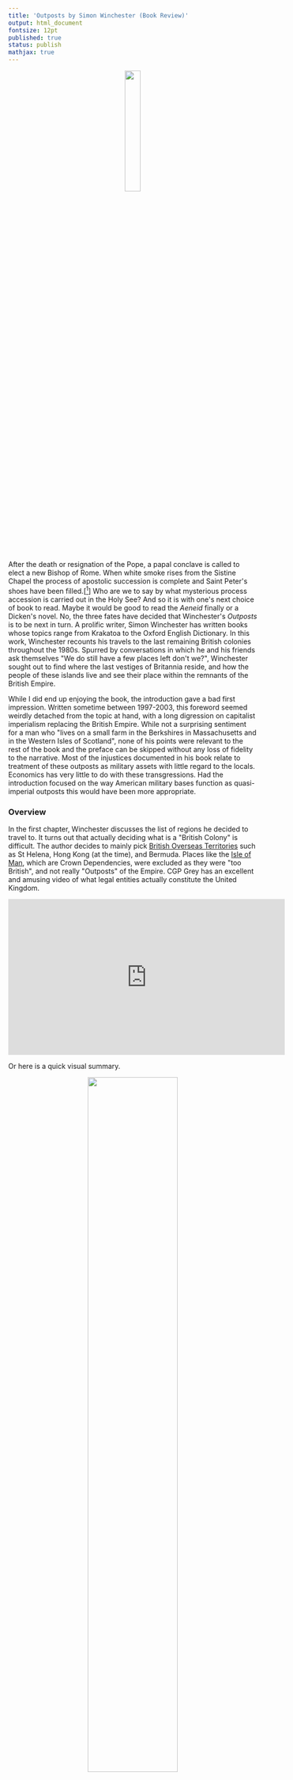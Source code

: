 ```yaml
---
title: 'Outposts by Simon Winchester (Book Review)'
output: html_document
fontsize: 12pt
published: true
status: publish
mathjax: true
---
```


<p align="center"><img src="/figures/outposts.jpg" width="25%"></p>

After the death or resignation of the Pope, a papal conclave is called to elect a new Bishop of Rome. When white smoke rises from the Sistine Chapel the process of apostolic succession is complete and Saint Peter's shoes have been filled.[[^1]] Who are we to say by what mysterious process accession is carried out in the Holy See? And so it is with one's next choice of book to read. Maybe it would be good to read the *Aeneid* finally or a Dicken's novel. No, the three fates have decided that Winchester's *Outposts* is to be next in turn. A prolific writer, Simon Winchester has written books whose topics range from Krakatoa to the Oxford English Dictionary. In this work, Winchester recounts his travels to the last remaining British colonies throughout the 1980s. Spurred by conversations in which he and his friends ask themselves "We do still have a few places left don't we?", Winchester sought out to find where the last vestiges of Britannia reside, and how the people of these islands live and see their place within the remnants of the British Empire.

While I did end up enjoying the book, the introduction gave a bad first impression. Written sometime between 1997-2003, this foreword seemed weirdly detached from the topic at hand, with a long digression on capitalist imperialism replacing the British Empire. While not a surprising sentiment for a man who "lives on a small farm in the Berkshires in Massachusetts and in the Western Isles of Scotland",  none of his points were relevant to the rest of the book and the preface can be skipped without any loss of fidelity to the narrative. Most of the injustices documented in his book relate to treatment of these outposts as military assets with little regard to the locals. Economics has very little to do with these transgressions. Had the introduction focused on the way American military bases function as
quasi-imperial outposts this would have been more appropriate.

### Overview

In the first chapter, Winchester discusses the list of regions he decided to travel to. It turns out that actually deciding what is a "British Colony" is difficult. The author decides to mainly pick [British Overseas Territories](https://en.wikipedia.org/wiki/British_Overseas_Territories) such as St Helena, Hong Kong (at the time), and Bermuda. Places like the [Isle of Man](https://en.wikipedia.org/wiki/Isle_of_Man), which are Crown Dependencies, were excluded as they were "too British", and not really "Outposts" of the Empire. CGP Grey has an excellent and amusing video of what legal entities actually constitute the United Kingdom.

<p align="center">
<iframe width="560" height="315" src="https://www.youtube.com/embed/rNu8XDBSn10" frameborder="0" allowfullscreen></iframe>
</p>

Or here is a quick visual summary.

<p align="center"><img src="/figures/cgp_grey.png" width="60%"></p>

### British Indian Ocean Territory

<p align="center">**Where is Diego Garcia again?**</p>
<p align="center"><img src="/figures/diego_garcia.jpg" width="25%"></p>

First on the itinerary is the [British Indian Ocean Territory](https://en.wikipedia.org/wiki/British_Indian_Ocean_Territory) and Diego Garcia, which is the largest island in the archipelago. The island is mainly known for the forced depopulation the locals experienced in the 1960s to make way for an American military base. After being denied permission to visit the island officially, Winchester managed to get ashore regardless but was brusquely sent back to sea when the officers realized he was a journalist. Within the spectrum of incompetent and tone-deaf behavior by the Foreign and Commonwealth Office (FCO) in the post-colonial era, the example of Diego Garcia is the most glaring. Not only was the local economy left to collapse so that the islanders could forcibly removed with little resistance, the British government let the American military have a base there at almost no cost. One could easily imagine the Americans having to pay into a compensation fund for the several thousand islanders who suffered from expulsion. But as the entire book makes clear, London bureaucrats put infinitesimally small weight on the interests of their citizens who live in overseas territories.

<p align="center">**The British Approach to foreign possessions**</p>
<iframe width="560" height="315" src="https://www.youtube.com/embed/HSD1d-6P6qI" frameborder="0" allowfullscreen></iframe>

### Saint Helena, Ascension and Tristan da Cunha

These three tiny islands are located in the South Atlantic between Africa and South America. Their position in the British Empire was extremely important before the construction of the Suez Canal as all ships would have to pass the Cape of Good Hope to get to Asia and having a refueling station in this location was strategically valuable. Saint Helena's is the most of famous of the islands as Napoleon was exiled there for the last 6 years of his life. While the economic prospects for islanders is limited, Winchester paints a portrait of a proud and loving group of people who take care of one another. Genetically, the islands seem fascinating since the inhabitants are of mixed race and it would be interesting to see where they fall within the different [Haplogroups](https://en.wikipedia.org/wiki/Haplogroup).

When Winchester made the trips to these islands in the 1980s, it was a logistic challenge to actually *land* on them. However, I was pleased to see that St Helena's now has an airport. A recent BBC report about how the airport could change the economic prospects of the island is shown below.

<iframe width="560" height="315" src="https://www.youtube.com/embed/57XP6g_G9xU" frameborder="0" allowfullscreen></iframe>

One common theme throughout this book is that despite the neglect these colonies receive from the mother land,[[^2]] they are still patriotic and amusingly British. What Churchill referred to as the *British life, and the long continuity of our institutions and our Empire* are alive and well on these small rocks. Proving that one of the magnificent things about British identity is that it is a sense of civic participation and not of blood and soil.

<p align="center"><h5> Napoleon's last years were spent here </h5></p>
<p align="center"><img src="/figures/tristan_ascension_sthelena.png" width="45%"></p>

### Hong Kong

The most interesting chapter for me was the visit to Hong Kong when it was still a British Territory. Whereas to be a British governor on a volcanic island in the middle or the Atlantic or Indian ocean may have limited appeal, the governor of Hong Kong has no such deprivations. First there is the residence, [Government House](https://en.wikipedia.org/wiki/Government_House,_Hong_Kong) where one gets to live in a villa surrounded by skyscrapers. Second, access to a Rolls-Royce Phantom V landaulette should the circumstance require it. Third, one was put in charge of the one of the most economically successful polities on planet earth with very little oversight. Yet as Winchester points out, Hong Kong is actually Chinese. Not just in the sense that it literally is part of the country geographically, but more that the citizens of the country are not British in the way that the other islanders are in say the Falklands.

The extent to which Hong Kong is British is in the underlying political source code -- with the government structure as well as legal, economic, and business practices. Despite acknowledging the political uncertainty that was going to occur when Hong Kong re-entered China, Winchester acknowledges that the acquisition and maintenance of Hong Kong as a British colony would not be sustainable. A very poignant video showing the departure of the last governor of Hong Kong (Chris Patten) with a brass band playing *God Save the Queen* and *Auld Lang Syne* and a return of the Union Jack can be seen below on that momentous day of the handover on July 1st, 1997.

<iframe width="560" height="315" src="https://www.youtube.com/embed/SNShSgfuQRI" frameborder="0" allowfullscreen></iframe>

### Summary

There are many other interesting journeys recounted including to the Falkland Islands and the various Caribbean territories. Overall this is an extremely interesting book and preserves an anthropological snapshot of some of the last remaining "colonial persons". With the loss of Hong Kong, I fear these British Overseas Territories will continue to fade in further political obscurity for the British state. However even if London pays scarcer attention, I hope the islanders in many of these places are able to leverage the history of British institutions (such as the rule of law and the English language) to be able to attract outside economic activity. Many of these islands have extremely interesting and unique flora and fauna, and ecological tourism seems a way to extract rents from their natural endowments. Furthermore as Bermuda has shown, American investors are more than willing to invest their money in a country that is both politically stable and speaks English. However as sea levels continue to rise and tropical storms worsen from global warming, I hope these natural forces do not prove to be more catastrophic than the political neglect these territories have received from their British suzerain.

* * *

## Footnotes

[^1]: Shoes or red loafers?

[^2]: In addition to the economic neglect, in the 1980s the citizens of these islands actually had no right to move to the United Kingdom.
